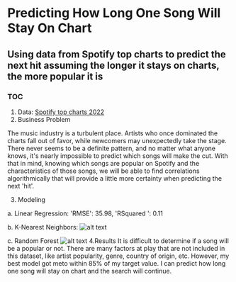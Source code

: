 # Predicting How Long One Song Will Stay On Chart
## Using data from Spotify top charts to predict the next hit assuming the longer it stays on charts, the more popular it is
### TOC
1. Data: [Spotify top charts 2022](https://github.com/krystalduong/SpotifyAnalyst/blob/main/Data/spotify_top_charts_22.csv)
2. Business Problem

The music industry is a turbulent place. Artists who once dominated the charts fall out of favor, while newcomers may unexpectedly take the stage. There never seems to be a definite pattern, and no matter what anyone knows, it's nearly impossible to predict which songs will make the cut.
With that in mind, knowing which songs are popular on Spotify and the characteristics of those songs, we will be able to find correlations algorithmically that will provide a little more certainty when predicting the next 'hit'.

3. Modeling

a. Linear Regression: 'RMSE': 35.98, 'RSquared ': 0.11


b. K-Nearest Neighbors: 
![alt text](https://github.com/krystalduong/SpotifyAnalyst/blob/main/Image/KNNerror.png)

c. Random Forest
![alt text](https://github.com/krystalduong/SpotifyAnalyst/blob/main/Image/FeatureImportance.png)
4.Results
It is difficult to determine if a song will be a popular or not. There are many factors at play that are not included in this dataset, like artist popularity, genre, country of origin, etc. However, my best model got meto within 85% of my target value. I can predict how long one song will stay on chart and the search will continue.

